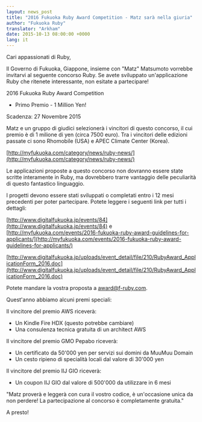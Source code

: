 ```yaml
---
layout: news_post
title: "2016 Fukuoka Ruby Award Competition - Matz sarà nella giuria"
author: "Fukuoka Ruby"
translator: "Arkham"
date: 2015-10-13 08:00:00 +0000
lang: it
---
```


Cari appassionati di Ruby,

Il Governo di Fukuoka, Giappone, insieme con "Matz" Matsumoto vorrebbe invitarvi
al seguente concorso Ruby. Se avete sviluppato un'applicazione Ruby che ritenete
interessante, non esitate a partecipare!

2016 Fukuoka Ruby Award Competition
 - Primo Premio - 1 Million Yen!

Scadenza: 27 Novembre 2015

Matz e un gruppo di giudici selezionerà i vincitori di questo concorso, il cui
premio è di 1 milione di yen (circa 7500 euro).
Tra i vincitori delle edizioni passate ci sono Rhomobile (USA) e APEC Climate
Center (Korea).

[http://myfukuoka.com/category/news/ruby-news/](http://myfukuoka.com/category/news/ruby-news/)

Le applicazioni proposte a questo concorso non dovranno essere state scritte
interamente in Ruby, ma dovrebbero trarre vantaggio delle peculiarità di questo
fantastico linguaggio.

I progetti devono essere stati sviluppati o completati entro i 12 mesi
precedenti per poter partecipare. Potete leggere i seguenti link per tutti i
dettagli:

[http://www.digitalfukuoka.jp/events/84](http://www.digitalfukuoka.jp/events/84)
e
[http://myfukuoka.com/events/2016-fukuoka-ruby-award-guidelines-for-applicants/](http://myfukuoka.com/events/2016-fukuoka-ruby-award-guidelines-for-applicants/)

[http://www.digitalfukuoka.jp/uploads/event_detail/file/210/RubyAward_ApplicationForm_2016.doc](http://www.digitalfukuoka.jp/uploads/event_detail/file/210/RubyAward_ApplicationForm_2016.doc)

Potete mandare la vostra proposta a award@f-ruby.com.

Quest'anno abbiamo alcuni premi speciali:

Il vincitore del premio AWS riceverà:

* Un Kindle Fire HDX (questo potrebbe cambiare)
* Una consulenza tecnica gratuita di un architect AWS

Il vincitore del premio GMO Pepabo riceverà:

* Un certificato da 50'000 yen per servizi sui domini da MuuMuu Domain
* Un cesto ripieno di specialità locali dal valore di 30'000 yen

Il vincitore del premio IIJ GIO riceverà:

* Un coupon IIJ GIO dal valore di 500'000 da utilizzare in 6 mesi

"Matz proverà e leggerà con cura il vostro codice, è un'occasione unica da non
perdere! La partecipazione al concorso è completamente gratuita."

A presto!
